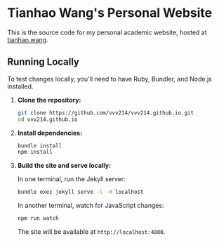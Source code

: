 # Tianhao Wang's Personal Website

This is the source code for my personal academic website, hosted at [tianhao.wang](https://tianhao.wang).

## Running Locally

To test changes locally, you'll need to have Ruby, Bundler, and Node.js installed.

1.  **Clone the repository:**

    ```bash
    git clone https://github.com/vvv214/vvv214.github.io.git
    cd vvv214.github.io
    ```

2.  **Install dependencies:**

    ```bash
    bundle install
    npm install
    ```

3.  **Build the site and serve locally:**

    In one terminal, run the Jekyll server:

    ```bash
    bundle exec jekyll serve -l -H localhost
    ```

    In another terminal, watch for JavaScript changes:

    ```bash
    npm run watch
    ```

    The site will be available at `http://localhost:4000`.